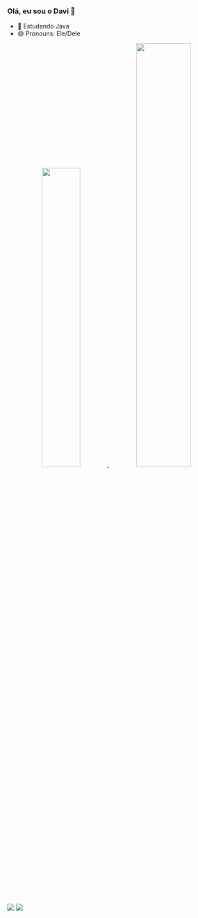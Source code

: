 ### Olá, eu sou o Davi  👋

- 🌱 Estudando Java
- 😄 Pronouns: Ele/Dele

<div align="center">
  <a href="https://github.com/davi-aguiar">
  <img height="42%em" src="https://github-readme-stats.vercel.app/api?username=davi-aguiar&show_icons=true&theme=dark&include_all_commits=true&count_private=true"/>
  <img height="50%" src="https://github-readme-stats.vercel.app/api/top-langs/?username=davi-aguiar&layout=compact&langs_count=7&theme=dark"/>
</div>

##
<div>
 <a href="https://instagram.com/davi_aguiar21" target="_blank"> <img src="https://img.shields.io/badge/-Instagram-%23E4405F?style=for-the-badge&logo=instagram&logoColor=white" target="_blank"></a>
  <a href="https://www.linkedin.com/in/davi-aguiar-45875016a" target="_blank"><img src="https://img.shields.io/badge/-LinkedIn-%230077B5?style=for-the-badge&logo=linkedin&logoColor=white" target="_blank"></a> 
  </div>
  
  
